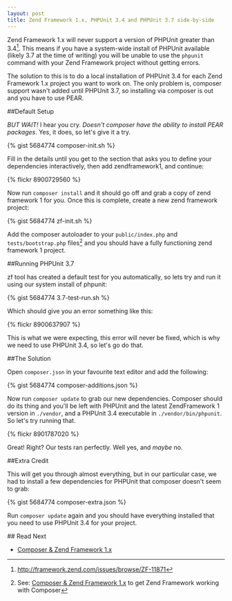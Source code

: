 ```yaml
---
layout: post
title: Zend Framework 1.x, PHPUnit 3.4 and PHPUnit 3.7 side-by-side
---
```


Zend Framework 1.x will never support a version of PHPUnit greater than 3.4[^1].  This means if you have a system-wide install of PHPUnit available (likely 3.7 at the time of writing) you will be unable to use the `phpunit` command with your Zend Framework project without getting errors.

The solution to this is to do a local installation of PHPUnit 3.4 for each Zend Framework 1.x project you want to work on.  The only problem is, composer support wasn't added until PHPUnit 3.7, so installing via composer is out and you have to use PEAR.

##Default Setup

_BUT WAIT!_  I hear you cry.  _Doesn't composer have the ability to install PEAR packages_.  Yes, it does, so let's give it a try.

{% gist 5684774 composer-init.sh %}

Fill in the details until you get to the section that asks you to define your dependencies interactively, then add zendframework1, and continue:

{% flickr 8900729560 %}

Now run `composer install` and it should go off and grab a copy of zend framework 1 for you.  Once this is complete, create a new zend framework project:

{% gist 5684774 zf-init.sh %}

Add the composer autoloader to your `public/index.php`  and `tests/bootstrap.php` files[^2] and you should have a fully functioning zend framework 1 project.

##Running PHPUnit 3.7

zf tool has created a default test for you automatically, so lets try and run it using our system install of phpunit:

{% gist 5684774 3.7-test-run.sh %}

Which should give you an error something like this:

{% flickr 8900637907 %}

This is what we were expecting, this error will never be fixed, which is why we need to use PHPUnit 3.4, so let's go do that.

##The Solution

Open `composer.json` in your favourite text editor and add the following:

{% gist 5684774 composer-additions.json %}

Now run `composer update` to grab our new dependencies.  Composer should do its thing and you'll be left with PHPUnit and the latest ZendFramework 1 version in `./vendor`, and a PHPUnit 3.4 executable in `./vendor/bin/phpunit`.  So let's try running that.

{% flickr 8901787020 %}

Great! Right? Our tests ran perfectly.  Well yes, and _maybe_ no.

##Extra Credit

This will get you through almost everything, but in our particular case, we had to install a few dependencies for PHPUnit that composer doesn't seem to grab:

{% gist 5684774 composer-extra.json %}

Run `composer update` again and you should have everything installed that you need to use PHPUnit 3.4 for your project.

## Read Next

* [Composer & Zend Framework 1.x](/2013/04/08/composer-and-zend-framework-1.x.md)

[^1]: http://framework.zend.com/issues/browse/ZF-11871
[^2]: See: [Composer & Zend Framework 1.x](/2013/04/08/composer-and-zend-framework-1.x.md) to get Zend Framework working with Composer
